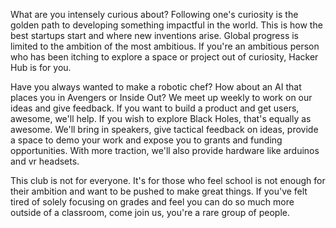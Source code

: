 <p>
  What are you intensely curious about? Following one's curiosity
  is the golden path to developing something impactful in the
  world. This is how the best startups start and where new
  inventions arise. Global progress is limited to the ambition of
  the most ambitious. If you're an ambitious person who has been
  itching to explore a space or project out of curiosity, Hacker
  Hub is for you.
</p>
<p>
  Have you always wanted to make a robotic chef? How about an AI
  that places you in Avengers or Inside Out? We meet up weekly to
  work on our ideas and give feedback. If you want to build a
  product and get users, awesome, we'll help. If you wish to
  explore Black Holes, that's equally as awesome. We'll bring in
  speakers, give tactical feedback on ideas, provide a space to
  demo your work and expose you to grants and funding
  opportunities. With more traction, we'll also provide hardware
  like arduinos and vr headsets.
</p>
<p>
  This club is not for everyone. It's for those who feel school is
  not enough for their ambition and want to be pushed to make
  great things. If you've felt tired of solely focusing on grades
  and feel you can do so much more outside of a classroom, come
  join us, you're a rare group of people.
</p>

